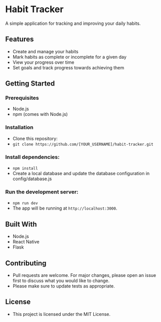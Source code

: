 # Habit Tracker

A simple application for tracking and improving your daily habits.

## Features

- Create and manage your habits
- Mark habits as complete or incomplete for a given day
- View your progress over time
- Set goals and track progress towards achieving them

## Getting Started

### Prerequisites

- Node.js
- npm (comes with Node.js)

### Installation

- Clone this repository:
- `git clone https://github.com/[YOUR_USERNAME]/habit-tracker.git`

### Install dependencies:

- `npm install`
- Create a local database and update the database configuration in config/database.js

### Run the development server:

- `npm run dev`
- The app will be running at `http://localhost:3000`.

## Built With

- Node.js
- React Native
- Flask

## Contributing

- Pull requests are welcome. For major changes, please open an issue first to discuss what you would like to change.
- Please make sure to update tests as appropriate.

## License

- This project is licensed under the MIT License.
